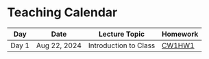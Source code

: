 # Teaching Calendar


| Day   |   Date   | Lecture Topic            | Homework                        |
|-------|----------|--------------------------|---------------------------------|
| Day 1 | Aug 22, 2024 |Introduction to Class    | [CW1](lessons/cw01.md)[HW1](lessons/hw01.md)           |
